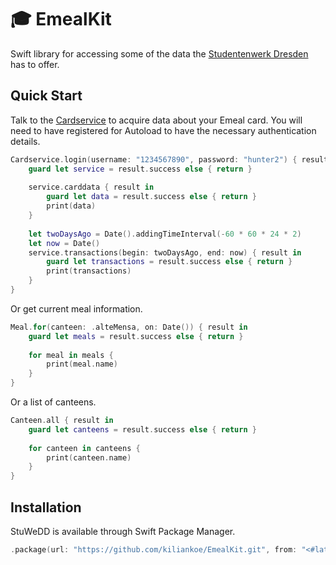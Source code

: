 # 🎓 EmealKit

Swift library for accessing some of the data the [Studentenwerk Dresden](http://www.studentenwerk-dresden.de/) has to offer.



## Quick Start

Talk to the [Cardservice](www.studentenwerk-dresden.de/mensen/kartenservice/) to acquire data about your Emeal card. You will need to have registered for Autoload to have the necessary authentication details.

```swift
Cardservice.login(username: "1234567890", password: "hunter2") { result in
    guard let service = result.success else { return }
    
    service.carddata { result in
        guard let data = result.success else { return }
        print(data)
    }
    
    let twoDaysAgo = Date().addingTimeInterval(-60 * 60 * 24 * 2)
    let now = Date()
    service.transactions(begin: twoDaysAgo, end: now) { result in
        guard let transactions = result.success else { return }
        print(transactions)
    }
}
```

Or get current meal information.

```swift
Meal.for(canteen: .alteMensa, on: Date()) { result in
    guard let meals = result.success else { return }
    
    for meal in meals {
        print(meal.name)
    }
}
```

Or a list of canteens.

```swift
Canteen.all { result in
    guard let canteens = result.success else { return }
    
    for canteen in canteens {
        print(canteen.name)
    }
}
```


## Installation

StuWeDD is available through Swift Package Manager.

```swift
.package(url: "https://github.com/kiliankoe/EmealKit.git", from: "<#latest#>")
```
